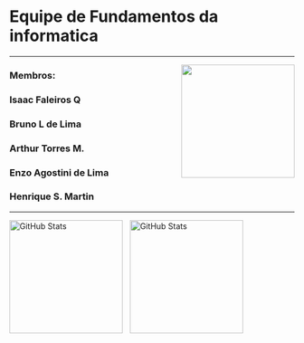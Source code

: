 # Equipe de Fundamentos da informatica
---

<img align="right" height="200px" width="200px" src="https://media1.giphy.com/media/v1.Y2lkPTc5MGI3NjExNzBuMnp5bWFrYXEzbzExenkwNjlha21meXMwOXZvOHFzcWFxZ2h3MCZlcD12MV9pbnRlcm5hbF9naWZfYnlfaWQmY3Q9Zw/NytMLKyiaIh6VH9SPm/giphy.gif">

### Membros:

### Isaac Faleiros Q
### Bruno L de Lima
### Arthur Torres M.
### Enzo Agostini de Lima
### Henrique S. Martin


---

<p>
  <img 
    align="left" 
    alt="GitHub Stats" 
    height="200" 
    style="padding-right: 10px;" 
    src="https://github-readme-stats.vercel.app/api?username=EtecVav-C1-Yottabyte&show_icons=true&theme=tokyonight&include_all_commits=true&locale=pt-br" 
  />

<img 
      align="left" 
      alt="GitHub Stats" 
      height="200" 
      src="https://github-readme-stats.vercel.app/api/top-langs/?username=EtecVav-C1-Yottabyte&theme=tokyonight&layout=compact&custom_title=Tecnologias&langs_count=9" 
  />
</p>
